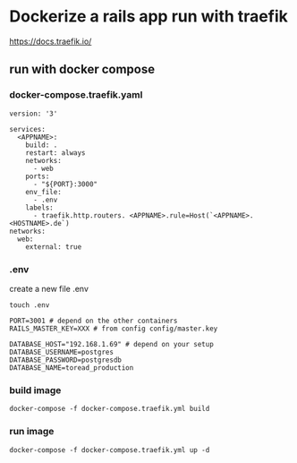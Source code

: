 # Dockerize a rails app run with traefik

https://docs.traefik.io/

## run with docker compose

### docker-compose.traefik.yaml

```
version: '3'

services:
  <APPNAME>:
    build: .
    restart: always
    networks:
      - web 
    ports:
      - "${PORT}:3000"
    env_file:
      - .env
    labels:
      - traefik.http.routers. <APPNAME>.rule=Host(`<APPNAME>.<HOSTNAME>.de`)
networks:
  web:
    external: true

```


### .env 

create a new file .env

```
touch .env
```

```
PORT=3001 # depend on the other containers
RAILS_MASTER_KEY=XXX # from config config/master.key

DATABASE_HOST="192.168.1.69" # depend on your setup
DATABASE_USERNAME=postgres
DATABASE_PASSWORD=postgresdb
DATABASE_NAME=toread_production
```

### build image

```
docker-compose -f docker-compose.traefik.yml build
```


### run image

```
docker-compose -f docker-compose.traefik.yml up -d
```
